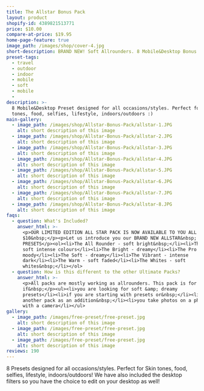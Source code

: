 ```yaml
---
title: The Allstar Bonus Pack
layout: product
shopify-id: 4389821513771
price: $10.00
compare-at-price: $19.95
home-page-feature: true
image_path: /images/shop/cover-4.jpg
short-description: BRAND NEW! Soft Allrounders. 8 Mobile&Desktop Bonus Presets.
preset-tags:
  - travel
  - outdoor
  - indoor
  - mobile
  - soft
  - mobile
  -
description: >-
  8 Mobile&Desktop Preset designed for all occasions/styles. Perfect for Skin
  tones, food, selfies, lifestyle, indoors/outdoors :)
main-gallery:
  - image_path: /images/shop/Allstar-Bonus-Pack/allstar-1.JPG
    alt: short description of this image
  - image_path: /images/shop/Allstar-Bonus-Pack/allstar-2.JPG
    alt: short description of this image
  - image_path: /images/shop/Allstar-Bonus-Pack/allstar-3.JPG
    alt: short description of this image
  - image_path: /images/shop/Allstar-Bonus-Pack/allstar-4.JPG
    alt: short description of this image
  - image_path: /images/shop/Allstar-Bonus-Pack/allstar-5.JPG
    alt: short description of this image
  - image_path: /images/shop/Allstar-Bonus-Pack/allstar-6.JPG
    alt: short description of this image
  - image_path: /images/shop/Allstar-Bonus-Pack/allstar-7.JPG
    alt: short description of this image
  - image_path: /images/shop/Allstar-Bonus-Pack/allstar-8.JPG
    alt: short description of this image
faqs:
  - question: What's Included?
    answer_html: >-
      <p>OUR LIMITED EDITION ALL STAR PACK IS NOW AVAILABLE TO YOU ALL FOR ONLY
      $10&nbsp;</p><p>Let us introduce you our BRAND NEW ALLSTAR&nbsp;
      PRESETS</p><ol><li>The All Rounder - soft bright&nbsp;</li><li>The Beach -
      soft intense colours</li><li>The Bright - dreamy</li><li>The Pro -
      moody</li><li>The Soft - dreamy</li><li>The Vibrant - intense
      dark</li><li>The Warm - soft faded</li><li>The Whites - soft
      whites&nbsp;</li></ol>
  - question: How is this different to the other Ultimate Packs?
    answer_html: >-
      <p>All packs are mostly working as allrounders. This pack is for you
      if&nbsp;</p><ul><li>you are looking for soft &amp; dreamy
      presets</li><li>if you are starting with presets or&nbsp;</li><li>you want
      another pack as an addition&nbsp;</li><li>you take photos on a phone or
      with a camera</li></ul>
gallery:
  - image_path: /images/free-preset/free-preset.jpg
    alt: short description of this image
  - image_path: /images/free-preset/free-preset.jpg
    alt: short description of this image
  - image_path: /images/free-preset/free-preset.jpg
    alt: short description of this image
reviews: 190
---
```


8 Presets designed for all occasions/styles. Perfect for Skin tones, food, selfies, lifestyle, indoors/outdoors\! We have also included the desktop filters so you have the choice to edit on your desktop as well\!&nbsp;